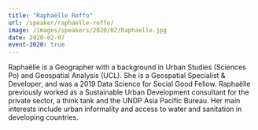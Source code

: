 ```yaml
---
title: "Raphaëlle Roffo"
url: /speaker/raphaelle-roffo/
image: /images/speakers/2020/02/Raphaelle.jpg
date: 2020-02-07
event-2020: true
---
```


Raphaëlle is a Geographer with a background in Urban Studies (Sciences Po) and Geospatial Analysis (UCL). She is a Geospatial Specialist &amp; Developer, and was a 2019 Data Science for Social Good Fellow. Raphaëlle previously worked as a Sustainable Urban Development consultant for the private sector, a think tank and the UNDP Asia Pacific Bureau. Her main interests include urban informality and access to water and sanitation in developing countries.